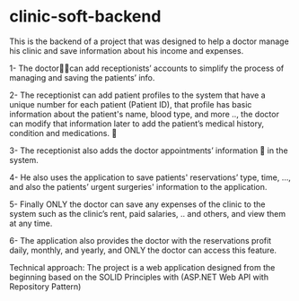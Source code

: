 # clinic-soft-backend
This is the backend of a project that was designed to help a doctor manage his clinic and save information about his income and expenses.

1- The doctor👨‍⚕can add receptionists’ accounts to simplify the process of managing and saving the patients’ info.

2- The receptionist can add patient profiles to the system that have a unique number for each patient (Patient ID), that profile has basic information about the patient's name, blood type, and more .., the doctor can modify that information later to add the patient’s medical history, condition and medications. 💊 

3- The receptionist also adds the doctor appointments’ information 📆 in the system.

4- He also uses the application to save patients' reservations’ type, time, …, and also the patients’ urgent surgeries' information to the application.

5- Finally ONLY the doctor can save any expenses of the clinic to the system such as the clinic’s rent, paid salaries, .. and others, and view them at any time.

6- The application also provides the doctor with the reservations profit daily, monthly, and yearly, and ONLY the doctor can access this feature.

Technical approach:
The project is a web application designed from the beginning based on the SOLID Principles with (ASP.NET Web API with Repository Pattern)
